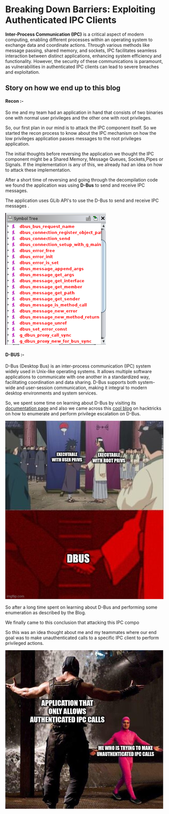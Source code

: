 # Breaking Down Barriers: Exploiting Authenticated IPC Clients

**Inter-Process Communication (IPC)** is a critical aspect of modern computing, enabling different processes within an operating system to exchange data and coordinate actions. Through various methods like message passing, shared memory, and sockets, IPC facilitates seamless interaction between distinct applications, enhancing system efficiency and functionality. However, the security of these communications is paramount, as vulnerabilities in authenticated IPC clients can lead to severe breaches and exploitation. 

## Story on how we end up to this blog

#### Recon :-

So me and my team had an application  in hand that consists of two binaries one with normal user privileges and the other one with root privileges.

So, our first plan in our mind is to attack the IPC component itself. So we started the recon process to know about the IPC mechanism on how the low privileges application passes messages to the root privileges application.

The initial thoughts before reversing the application we thought the IPC component might be a Shared Memory, Message Queues, Sockets,Pipes or Signals. If the implementation is any of this, we already had an idea on how to attack these implementation.

After a short time of reversing and going through the decompilation code we found the application was using **D-Bus** to send and receive IPC messages.

The application uses GLib API's to use the D-Bus to send and receive IPC messages .

![meme 1](https://github.com/vital-information-resource-under-siege/Hidden/blob/main/Images/dbus_function.png)

#### D-BUS :-

D-Bus (Desktop Bus) is an inter-process communication (IPC) system widely used in Unix-like operating systems. It allows multiple software applications to communicate with one another in a standardized way, facilitating coordination and data sharing. D-Bus supports both system-wide and user-session communication, making it integral to modern desktop environments and system services.

So, we spent some time on learning about D-Bus by visiting its [documentation page](https://www.freedesktop.org/wiki/Software/dbus) and also we came across this [cool blog](https://book.hacktricks.xyz/linux-hardening/privilege-escalation/d-bus-enumeration-and-command-injection-privilege-escalation) on hacktricks on how to enumerate and perform privilege escalation on D-Bus.

![meme 2](https://github.com/vital-information-resource-under-siege/Hidden/blob/main/Images/dbus.jpg)

So after a long time spent on learning about D-Bus and performing some enumeration as described by the Blog.

We finally came to this conclusion that attacking this IPC compo

So this was an idea thought about me and my teammates where our end goal was to make unauthenticated calls to a specific IPC client to perform privileged actions.

![meme 3](https://github.com/vital-information-resource-under-siege/Hidden/blob/main/Images/plan.jpg)